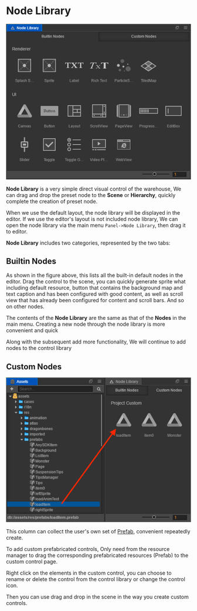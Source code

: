 # Node Library

![node-library](../index/node-library.png)

**Node Library** is a very simple direct visual control of the warehouse, We can drag and drop the preset node to the **Scene** or **Hierarchy**, quickly complete the creation of preset node.

When we use the default layout, the node library will be displayed in the editor. If we use the editor's layout is not included node library, We can open the node library via the main menu `Panel->Node Library`, then drag it to editor.

**Node Library** includes two categories, represented by the two tabs:

## Builtin Nodes

As shown in the figure above, this lists all the built-in default nodes in the editor. 
Drag the control to the scene, you can quickly generate sprite what including default resource, button that contains the background map and text caption and has been configured with good content, as well as scroll view that has already been configured for content and scroll bars. And so on other nodes.

The contents of the **Node Library** are the same as that of the **Nodes** in the main menu. Creating a new node through the node library is more convenient and quick

Along with the subsequent add more functionality, We will continue to add nodes to the control library

## Custom Nodes

![custom](node-library/custom-prefab.png)

This column can collect the user's own set of [Prefab](../../../asset-workflow/prefab.md), convenient repeatedly create.

To add custom prefabricated controls, Only need from the resource manager to drag the corresponding prefabricated resources (Prefab) to the custom control page.

Right click on the elements in the custom control, you can choose to rename or delete the control from the control library or change the control icon.

Then you can use drag and drop in the scene in the way you create custom controls.